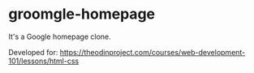 # groomgle-homepage

It's a Google homepage clone.

Developed for: https://theodinproject.com/courses/web-development-101/lessons/html-css